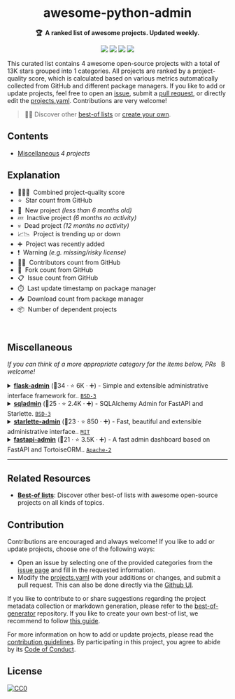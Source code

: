 <!-- markdownlint-disable -->
<h1 align="center">
    awesome-python-admin
    <br>
</h1>

<p align="center">
    <strong>🏆&nbsp; A ranked list of awesome projects. Updated weekly.</strong>
</p>

<p align="center">
    <a href="https://best-of.org" title="Best-of Badge"><img src="http://bit.ly/3o3EHNN"></a>
    <a href="#Contents" title="Project Count"><img src="https://img.shields.io/badge/projects-4-blue.svg?color=5ac4bf"></a>
    <a href="#Contribution" title="Contributions are welcome"><img src="https://img.shields.io/badge/contributions-welcome-green.svg"></a>
    <a href="https://github.com/hasansezertasan/awesome-python-admin/releases" title="Best-of Updates"><img src="https://img.shields.io/github/release-date/hasansezertasan/awesome-python-admin?color=green&label=updated"></a>
</p>

This curated list contains 4 awesome open-source projects with a total of 13K stars grouped into 1 categories. All projects are ranked by a project-quality score, which is calculated based on various metrics automatically collected from GitHub and different package managers. If you like to add or update projects, feel free to open an [issue](https://github.com/hasansezertasan/awesome-python-admin/issues/new/choose), submit a [pull request](https://github.com/hasansezertasan/awesome-python-admin/pulls), or directly edit the [projects.yaml](https://github.com/hasansezertasan/awesome-python-admin/edit/main/projects.yaml). Contributions are very welcome!

> 🧙‍♂️  Discover other [best-of lists](https://best-of.org) or [create your own](https://github.com/best-of-lists/best-of/blob/main/create-best-of-list.md).

## Contents

- [Miscellaneous](#miscellaneous) _4 projects_

## Explanation
- 🥇🥈🥉&nbsp; Combined project-quality score
- ⭐️&nbsp; Star count from GitHub
- 🐣&nbsp; New project _(less than 6 months old)_
- 💤&nbsp; Inactive project _(6 months no activity)_
- 💀&nbsp; Dead project _(12 months no activity)_
- 📈📉&nbsp; Project is trending up or down
- ➕&nbsp; Project was recently added
- ❗️&nbsp; Warning _(e.g. missing/risky license)_
- 👨‍💻&nbsp; Contributors count from GitHub
- 🔀&nbsp; Fork count from GitHub
- 📋&nbsp; Issue count from GitHub
- ⏱️&nbsp; Last update timestamp on package manager
- 📥&nbsp; Download count from package manager
- 📦&nbsp; Number of dependent projects

<br>

## Miscellaneous

<a href="#contents"><img align="right" width="15" height="15" src="https://git.io/JtehR" alt="Back to top"></a>

_If you can think of a more appropriate category for the items below, PRs welcome!_

<details><summary><b><a href="https://github.com/pallets-eco/flask-admin">flask-admin</a></b> (🥇34 ·  ⭐ 6K · ➕) - Simple and extensible administrative interface framework for.. <code><a href="http://bit.ly/3aKzpTv">BSD-3</a></code></summary>

- [GitHub](https://github.com/pallets-eco/flask-admin) (👨‍💻 380 · 🔀 1.6K · 📥 510 · 📦 33K · 📋 1.5K - 8% open · ⏱️ 17.10.2025):

	```
	git clone https://github.com/pallets-eco/flask-admin
	```
</details>
<details><summary><b><a href="https://github.com/aminalaee/sqladmin">sqladmin</a></b> (🥈25 ·  ⭐ 2.4K · ➕) - SQLAlchemy Admin for FastAPI and Starlette. <code><a href="http://bit.ly/3aKzpTv">BSD-3</a></code></summary>

- [GitHub](https://github.com/aminalaee/sqladmin) (👨‍💻 77 · 🔀 240 · 📦 1.8K · 📋 280 - 25% open · ⏱️ 03.10.2025):

	```
	git clone https://github.com/aminalaee/sqladmin
	```
</details>
<details><summary><b><a href="https://github.com/jowilf/starlette-admin">starlette-admin</a></b> (🥉23 ·  ⭐ 850 · ➕) - Fast, beautiful and extensible administrative interface.. <code><a href="http://bit.ly/34MBwT8">MIT</a></code></summary>

- [GitHub](https://github.com/jowilf/starlette-admin) (👨‍💻 27 · 🔀 80 · 📦 1.1K · 📋 230 - 31% open · ⏱️ 14.10.2025):

	```
	git clone https://github.com/jowilf/starlette-admin
	```
</details>
<details><summary><b><a href="https://github.com/fastapi-admin/fastapi-admin">fastapi-admin</a></b> (🥉21 ·  ⭐ 3.5K · ➕) - A fast admin dashboard based on FastAPI and TortoiseORM.. <code><a href="http://bit.ly/3nYMfla">Apache-2</a></code></summary>

- [GitHub](https://github.com/fastapi-admin/fastapi-admin) (👨‍💻 18 · 🔀 430 · 📦 500 · 📋 130 - 44% open · ⏱️ 05.04.2025):

	```
	git clone https://github.com/fastapi-admin/fastapi-admin
	```
</details>

---

## Related Resources

- [**Best-of lists**](https://best-of.org): Discover other best-of lists with awesome open-source projects on all kinds of topics.

## Contribution

Contributions are encouraged and always welcome! If you like to add or update projects, choose one of the following ways:

- Open an issue by selecting one of the provided categories from the [issue page](https://github.com/hasansezertasan/awesome-python-admin/issues/new/choose) and fill in the requested information.
- Modify the [projects.yaml](https://github.com/hasansezertasan/awesome-python-admin/blob/main/projects.yaml) with your additions or changes, and submit a pull request. This can also be done directly via the [Github UI](https://github.com/hasansezertasan/awesome-python-admin/edit/main/projects.yaml).

If you like to contribute to or share suggestions regarding the project metadata collection or markdown generation, please refer to the [best-of-generator](https://github.com/best-of-lists/best-of-generator) repository. If you like to create your own best-of list, we recommend to follow [this guide](https://github.com/best-of-lists/best-of/blob/main/create-best-of-list.md).

For more information on how to add or update projects, please read the [contribution guidelines](https://github.com/hasansezertasan/awesome-python-admin/blob/main/CONTRIBUTING.md). By participating in this project, you agree to abide by its [Code of Conduct](https://github.com/hasansezertasan/awesome-python-admin/blob/main/.github/CODE_OF_CONDUCT.md).

## License

[![CC0](https://mirrors.creativecommons.org/presskit/buttons/88x31/svg/by-sa.svg)](https://creativecommons.org/licenses/by-sa/4.0/)
